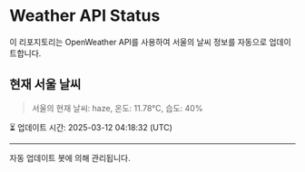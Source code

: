 
# Weather API Status

이 리포지토리는 OpenWeather API를 사용하여 서울의 날씨 정보를 자동으로 업데이트합니다.

## 현재 서울 날씨
> 서울의 현재 날씨: haze, 온도: 11.78°C, 습도: 40%

⏳ 업데이트 시간: 2025-03-12 04:18:32 (UTC)

---
자동 업데이트 봇에 의해 관리됩니다.
